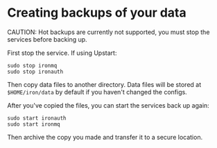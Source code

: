# Creating backups of your data

CAUTION: Hot backups are currently not supported, you must stop the services before backing up. 

First stop the service. If using Upstart:

```
sudo stop ironmq
sudo stop ironauth
```

Then copy data files to another directory. Data files will be stored at `$HOME/iron/data` by default if you 
haven't changed the configs.  

After you've copied the files, you can start the services back up again:

```
sudo start ironauth
sudo start ironmq
```

Then archive the copy you made and transfer it to a secure location. 
